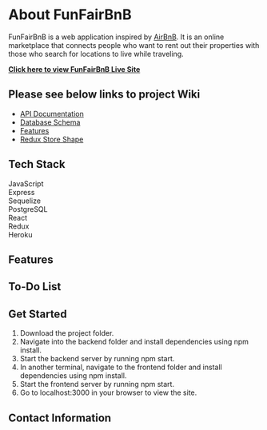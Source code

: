 # About FunFairBnB

FunFairBnB is a web application inspired by [AirBnB](https://www.airbnb.com/). It is an online marketplace that connects people who want to rent out their properties with those who search for locations to live while traveling. 

**[Click here to view FunFairBnB Live Site](https://fiona-airbnb.herokuapp.com/)**

## Please see below links to project Wiki

 - [API Documentation](https://github.com/logansealss/AirBnB/wiki/API-Documentation)
 - [Database Schema](https://github.com/logansealss/AirBnB/wiki/Database-Schema)
 - [Features](https://github.com/logansealss/AirBnB/wiki/Features)
 - [Redux Store Shape](https://github.com/logansealss/AirBnB/wiki/Redux-Store-Shape)
 
## Tech Stack

JavaScript  
Express  
Sequelize  
PostgreSQL  
React  
Redux  
Heroku  

## Features

## To-Do List

## Get Started

1. Download the project folder.
2. Navigate into the backend folder and install dependencies using npm install.
3. Start the backend server by running npm start.
4. In another terminal, navigate to the frontend folder and install dependencies using npm install.
5. Start the frontend server by running npm start.
6. Go to localhost:3000 in your browser to view the site.

## Contact Information